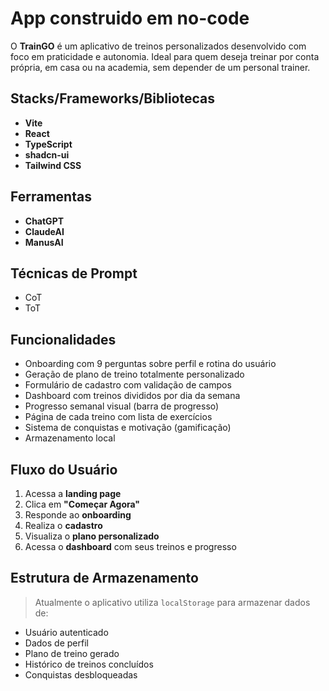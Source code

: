 # App construido em no-code

O **TrainGO** é um aplicativo de treinos personalizados desenvolvido com foco em praticidade e autonomia. Ideal para quem deseja treinar por conta própria, em casa ou na academia, sem depender de um personal trainer.

##  Stacks/Frameworks/Bibliotecas

- **Vite** 
- **React**
- **TypeScript** 
- **shadcn-ui** 
- **Tailwind CSS**

##  Ferramentas
- **ChatGPT**
- **ClaudeAI**
- **ManusAI**

##  Técnicas de Prompt

- CoT
- ToT

## Funcionalidades

- Onboarding com 9 perguntas sobre perfil e rotina do usuário
- Geração de plano de treino totalmente personalizado
- Formulário de cadastro com validação de campos
- Dashboard com treinos divididos por dia da semana
- Progresso semanal visual (barra de progresso)
- Página de cada treino com lista de exercícios
- Sistema de conquistas e motivação (gamificação)
- Armazenamento local 

## Fluxo do Usuário

1. Acessa a **landing page**
2. Clica em **"Começar Agora"**
3. Responde ao **onboarding**
4. Realiza o **cadastro**
5. Visualiza o **plano personalizado**
6. Acessa o **dashboard** com seus treinos e progresso

## Estrutura de Armazenamento

> Atualmente o aplicativo utiliza `localStorage` para armazenar dados de:

- Usuário autenticado
- Dados de perfil
- Plano de treino gerado
- Histórico de treinos concluídos
- Conquistas desbloqueadas




